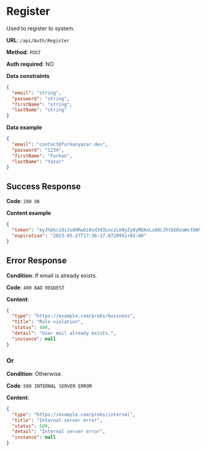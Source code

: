 # Register

Used to register to system.

**URL**: `/api/Auth/Register`

**Method**: `POST`

**Auth required**: NO

**Data constraints**

```json
{
  "email": "string",
  "password": "string",
  "firstName": "string",
  "lastName": "string"
}
```

**Data example**

```json
{
  "email": "contact@furkanyazar.dev",
  "password": "1234",
  "firstName": "Furkan",
  "lastName": "Yazar"
}
```

## Success Response

**Code**: `200 OK`

**Content example**

```json
{
  "token": "eyJhbGciOiJodHRwOi8vd3d3LnczLm9yZy8yMDAxLzA0L3htbGRzaWctbW9yZSNobWFjLXNoYTUxMiIsInR5cCI6IkpXVCJ9",
  "expiration": "2023-05-27T17:36:17.6720951+03:00"
}
```

## Error Response

**Condition**: If email is already exists.

**Code**: `400 BAD REQUEST`

**Content**:

```json
{
  "type": "https://example.com/probs/business",
  "title": "Rule violation",
  "status": 400,
  "detail": "User mail already exists.",
  "instance": null
}
```

### Or

**Condition**: Otherwise.

**Code**: `500 INTERNAL SERVER ERROR`

**Content**:

```json
{
  "type": "https://example.com/probs/internal",
  "title": "Internal server error",
  "status": 500,
  "detail": "Internal server error",
  "instance": null
}
```
